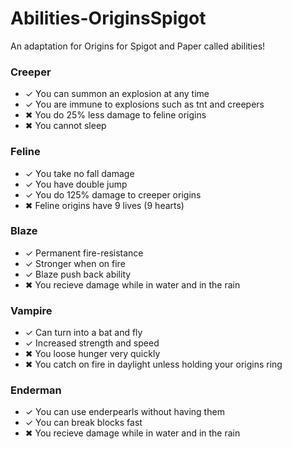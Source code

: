 # Abilities-OriginsSpigot
 An adaptation for Origins for Spigot and Paper called abilities!

### Creeper

- ✓ You can summon an explosion at any time
- ✓ You are immune to explosions such as tnt and creepers
- ✖ You do 25% less damage to feline origins
- ✖ You cannot sleep

### Feline

- ✓ You take no fall damage
- ✓ You have double jump
- ✓ You do 125% damage to creeper origins
- ✖ Feline origins have 9 lives (9 hearts)

### Blaze

- ✓ Permanent fire-resistance
- ✓ Stronger when on fire
- ✓ Blaze push back ability
- ✖ You recieve damage while in water and in the rain

### Vampire

- ✓ Can turn into a bat and fly
- ✓ Increased strength and speed
- ✖ You loose hunger very quickly
- ✖ You catch on fire in daylight unless holding your origins ring

### Enderman

- ✓ You can use enderpearls without having them
- ✓ You can break blocks fast
- ✖ You recieve damage while in water and in the rain